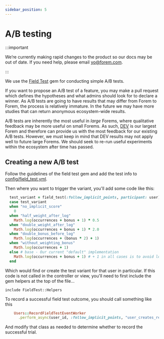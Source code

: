 ```yaml
---
sidebar_position: 5
---
```


# A/B testing

:::important

We’re currently making rapid changes to the product so our docs may be out of date. If you need help, please email [yo@forem.com](mailto:yo@forem.com).

:::

We use the [Field Test](https://github.com/ankane/field_test) gem for conducting
simple A/B tests.

If you want to propose an A/B test of a feature, you may make a pull request
which defines the hypotheses and what admins should look for to declare a
winner. As A/B tests are going to have results that may differ from Forem to
Forem, the process is relatively immature. In the future we may have more
studies that can return anonymous ecosystem-wide results.

A/B tests are inherently the most useful in _large_ Forems, where qualitative
feedback may be more useful on small Forems. As such, [DEV](https://dev.to) is
our largest Forem and therefore can provide us with the most feedback for our
existing A/B tests. However, we must keep in mind that DEV results may not apply
well to future large Forems. We should seek to re-run useful experiments within
the ecosystem after time has passed.

## Creating a new A/B test

Follow the guidelines of the field test gem and add the test info to
[config/field_test.yml](https://github.com/forem/forem/blob/main/config/field_test.yml).

Then where you want to trigger the variant, you'll add some code like this:

```ruby
  test_variant = field_test(:follow_implicit_points, participant: user)
  case test_variant
  when "no_implicit_score"
    0
  when "half_weight_after_log"
    Math.log(occurrences + bonus + 1) * 0.5
  when "double_weight_after_log"
    Math.log(occurrences + bonus + 1) * 2.0
  when "double_bonus_before_log"
    Math.log(occurrences + (bonus * 2) + 1)
  when "without_weighting_bonus"
    Math.log(occurrences + 1)
  else # base - Our current "default" implementation
    Math.log(occurrences + bonus + 1) # + 1 in all cases is to avoid log(0) => -infinity
  end
```

Which would find or create the test variant for that user in particular. If this
code is not called in the controller or view, you'll need to first include the
gem helpers at the top of the file...

```
include FieldTest::Helpers
```

To record a successful field test outcome, you should call something like this

```ruby
    Users::RecordFieldTestEventWorker
      .perform_async(user_id, :follow_implicit_points, "user_creates_reaction")
```

And modify that class as needed to determine whether to record the successful
trial.
